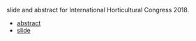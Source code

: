 <!-- README.md is generated from README.Rmd. Please edit that file -->
slide and abstract for International Horticultural Congress 2018.

-   [abstract](https://github.com/KeachMurakami/IHC2018/blob/master/abstract/abstract.md)
-   [slide](https://gitpitch.com/KeachMurakami/IHC2018#/)
